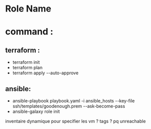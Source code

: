 Role Name
=========

# command : 
 ## terraform : 

  - terraform init
  - terraform plan
  - terraform apply --auto-approve


 ## ansible: 
  - ansible-playbook playbook.yaml -i ansible_hosts --key-file ssh/templates/goodenough.prem --ask-become-pass
  - ansible-galaxy role <role name> init


inventaire dynamique pour specifier les vm ? tags ?
pq unreachable